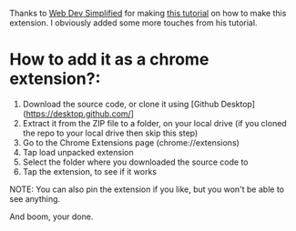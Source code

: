 Thanks to [Web Dev Simplified](https://www.youtube.com/WebDevSimplified) for making [this tutorial](https://youtu.be/rymG9UmPuhM) on how to make this extension. I obviously added some more touches from his tutorial.

# How to add it as a chrome extension?:
1. Download the source code, or clone it using [Github Desktop](https://desktop.github.com/]
2. Extract it from the ZIP file to a folder, on your local drive (if you cloned the repo to your local drive then skip this step)
3. Go to the Chrome Extensions page (chrome://extensions)
4. Tap load unpacked extension
5. Select the folder where you downloaded the source code to
6. Tap the extension, to see if it works

NOTE: You can also pin the extension if you like, but you won't be able to see anything. 

And boom, your done.
